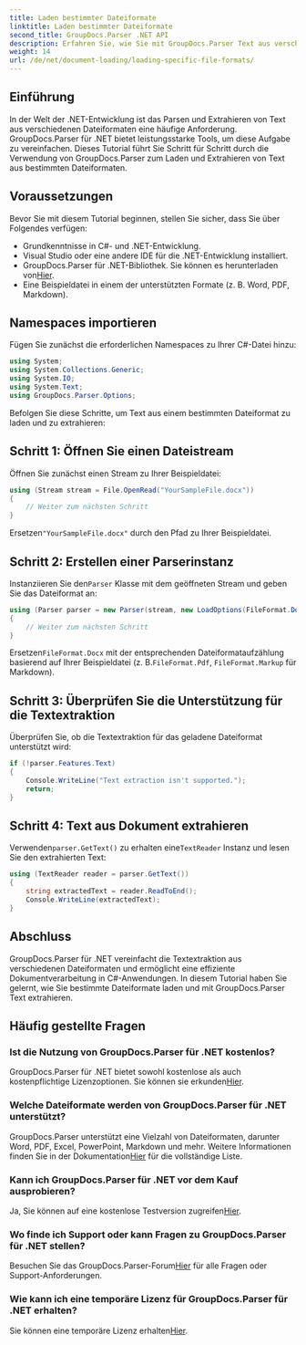 ```yaml
---
title: Laden bestimmter Dateiformate
linktitle: Laden bestimmter Dateiformate
second_title: GroupDocs.Parser .NET API
description: Erfahren Sie, wie Sie mit GroupDocs.Parser Text aus verschiedenen Dateiformaten in .NET extrahieren. Schritt-für-Schritt-Anleitung zur effizienten Dokumentverarbeitung.
weight: 14
url: /de/net/document-loading/loading-specific-file-formats/
---
```

## Einführung
In der Welt der .NET-Entwicklung ist das Parsen und Extrahieren von Text aus verschiedenen Dateiformaten eine häufige Anforderung. GroupDocs.Parser für .NET bietet leistungsstarke Tools, um diese Aufgabe zu vereinfachen. Dieses Tutorial führt Sie Schritt für Schritt durch die Verwendung von GroupDocs.Parser zum Laden und Extrahieren von Text aus bestimmten Dateiformaten.
## Voraussetzungen
Bevor Sie mit diesem Tutorial beginnen, stellen Sie sicher, dass Sie über Folgendes verfügen:
- Grundkenntnisse in C#- und .NET-Entwicklung.
- Visual Studio oder eine andere IDE für die .NET-Entwicklung installiert.
-  GroupDocs.Parser für .NET-Bibliothek. Sie können es herunterladen von[Hier](https://releases.groupdocs.com/parser/net/).
- Eine Beispieldatei in einem der unterstützten Formate (z. B. Word, PDF, Markdown).

## Namespaces importieren
Fügen Sie zunächst die erforderlichen Namespaces zu Ihrer C#-Datei hinzu:
```csharp
using System;
using System.Collections.Generic;
using System.IO;
using System.Text;
using GroupDocs.Parser.Options;
```

Befolgen Sie diese Schritte, um Text aus einem bestimmten Dateiformat zu laden und zu extrahieren:
## Schritt 1: Öffnen Sie einen Dateistream
Öffnen Sie zunächst einen Stream zu Ihrer Beispieldatei:
```csharp
using (Stream stream = File.OpenRead("YourSampleFile.docx"))
{
    // Weiter zum nächsten Schritt
}
```
 Ersetzen`"YourSampleFile.docx"` durch den Pfad zu Ihrer Beispieldatei.
## Schritt 2: Erstellen einer Parserinstanz
 Instanziieren Sie den`Parser` Klasse mit dem geöffneten Stream und geben Sie das Dateiformat an:
```csharp
using (Parser parser = new Parser(stream, new LoadOptions(FileFormat.Docx)))
{
    // Weiter zum nächsten Schritt
}
```
 Ersetzen`FileFormat.Docx` mit der entsprechenden Dateiformataufzählung basierend auf Ihrer Beispieldatei (z. B.`FileFormat.Pdf`, `FileFormat.Markup` für Markdown).
## Schritt 3: Überprüfen Sie die Unterstützung für die Textextraktion
Überprüfen Sie, ob die Textextraktion für das geladene Dateiformat unterstützt wird:
```csharp
if (!parser.Features.Text)
{
    Console.WriteLine("Text extraction isn't supported.");
    return;
}
```
## Schritt 4: Text aus Dokument extrahieren
 Verwenden`parser.GetText()` zu erhalten eine`TextReader` Instanz und lesen Sie den extrahierten Text:
```csharp
using (TextReader reader = parser.GetText())
{
    string extractedText = reader.ReadToEnd();
    Console.WriteLine(extractedText);
}
```

## Abschluss
GroupDocs.Parser für .NET vereinfacht die Textextraktion aus verschiedenen Dateiformaten und ermöglicht eine effiziente Dokumentverarbeitung in C#-Anwendungen. In diesem Tutorial haben Sie gelernt, wie Sie bestimmte Dateiformate laden und mit GroupDocs.Parser Text extrahieren.

## Häufig gestellte Fragen
### Ist die Nutzung von GroupDocs.Parser für .NET kostenlos?
GroupDocs.Parser für .NET bietet sowohl kostenlose als auch kostenpflichtige Lizenzoptionen. Sie können sie erkunden[Hier](https://purchase.groupdocs.com/buy).
### Welche Dateiformate werden von GroupDocs.Parser für .NET unterstützt?
 GroupDocs.Parser unterstützt eine Vielzahl von Dateiformaten, darunter Word, PDF, Excel, PowerPoint, Markdown und mehr. Weitere Informationen finden Sie in der Dokumentation[Hier](https://tutorials.groupdocs.com/parser/net/) für die vollständige Liste.
### Kann ich GroupDocs.Parser für .NET vor dem Kauf ausprobieren?
 Ja, Sie können auf eine kostenlose Testversion zugreifen[Hier](https://releases.groupdocs.com/).
### Wo finde ich Support oder kann Fragen zu GroupDocs.Parser für .NET stellen?
 Besuchen Sie das GroupDocs.Parser-Forum[Hier](https://forum.groupdocs.com/c/parser/17) für alle Fragen oder Support-Anforderungen.
### Wie kann ich eine temporäre Lizenz für GroupDocs.Parser für .NET erhalten?
 Sie können eine temporäre Lizenz erhalten[Hier](https://purchase.groupdocs.com/temporary-license/).